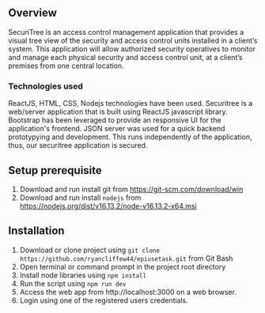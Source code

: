 ## Overview
SecuriTree is an access control management application that provides a visual tree view of the security and access control units installed in a client’s system. 
This application will allow authorized security operatives to monitor and manage each physical security and access control unit, at a client’s premises from one central location.

### Technologies used
ReactJS, HTML, CSS, Nodejs technologies have been used. 
Securitree is a web/server application that is built using ReactJS javascript library. 
Bootstrap has been leveraged to provide an responsive UI for the application's frontend.
JSON server was used for a quick backend prototypying and development. This runs independently of the application, thus, our securitree application is secured. 

## Setup prerequisite
1. Download and run install git from https://git-scm.com/download/win
2. Download and run install `nodejs` from https://nodejs.org/dist/v16.13.2/node-v16.13.2-x64.msi
## Installation

1. Download or clone project using `git clone https://github.com/ryancliffew44/epiusetask.git` from Git Bash 
2. Open terminal or command prompt in the project root directory
3. Install node libraries using `npm install`
4. Run the script using `npm run dev`
5. Access the web app from http://localhost:3000 on a web browser.
6. Login using one of the registered users credentials.

